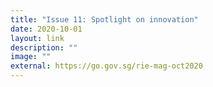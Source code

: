 ```yaml
---
title: "Issue 11: Spotlight on innovation"
date: 2020-10-01
layout: link
description: ""
image: ""
external: https://go.gov.sg/rie-mag-oct2020
---
```

